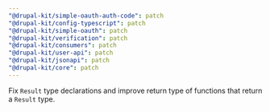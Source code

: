 ```yaml
---
"@drupal-kit/simple-oauth-auth-code": patch
"@drupal-kit/config-typescript": patch
"@drupal-kit/simple-oauth": patch
"@drupal-kit/verification": patch
"@drupal-kit/consumers": patch
"@drupal-kit/user-api": patch
"@drupal-kit/jsonapi": patch
"@drupal-kit/core": patch
---
```


Fix `Result` type declarations and improve return type of functions that return a `Result` type.
